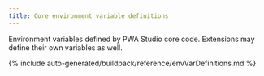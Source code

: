 ```yaml
---
title: Core environment variable definitions
---
```


Environment variables defined by PWA Studio core code. Extensions may define their own variables as well.

<!--
The reference doc content is generated automatically from the source code.
To update this section, update the doc blocks in the source code
-->

{% include auto-generated/buildpack/reference/envVarDefinitions.md %}
